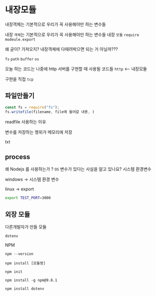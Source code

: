 # 내장모듈

내장객체는 기본적으로 우리가 꼭 사용해야만 하는 변수들

내장 `객체`는 기본적으로 우리가 꼭 사용해야만 하는 변수들
내장 `모듈` `require` `modeule.export`

왜 굳이? 가져오지? 내장객체에 다때려박으면 되는 거 아닐까???

`fs`
`path`
`buffer`
`os`

오늘 하는 코드는 나중에 http 서버를 구현할 때 사용될 코드들
`http` <-- 내장모듈

구현을 직접 `tcp`

## 파일만들기

```js
const fs = require("fs");
fs.writefile(filename, file에 들어갈 내용, )
```

readfile 사용하는 이유

변수를 저장하는 행위가 메모리에 저장

txt

## process

왜 Nodejs 를 사용하는가 ?
`OS` 변수가 있다는 사실을 알고 있나요?
시스템 환경변수

windows -> 시스템 환경 변수

linux -> export

```sh
export TEST_PORT=3000
```

## 외장 모듈

다른개발자가 만들 모듈

`dotenv`

NPM

`npm --version`

`npm install [모듈명]`

`npm init`

`npm install -g npm@9.8.1`

`npm install dotenv`